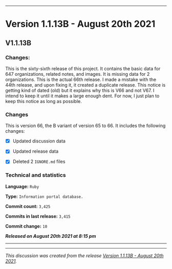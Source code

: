 
***

# Version 1.1.13B - August 20th 2021

## V1.1.13B

### Changes:

This is the sixty-sixth release of this project. It contains the basic data for 647 organizations, <!-- (fork count minus 2) !--> related notes, and images. It is missing data for 2 organizations. This is the actual 66th release. I made a mistake with the 44th release, and upon fixing it, it created a duplicate release. This notice is getting kind of dated (old) but it explains why this is V66 and not V67. I intend to keep it until it makes a large enough dent. For now, I just plan to keep this notice as long as possible.

### Changes

This is version 66, the B variant of version 65 to 66. It includes the following changes:

- [x] Updated discussion data

- [x] Updated release data

- [x] Deleted 2 `IGNORE.md` files

<!-- - [x] Updated Git navigation data

<!-- - [x] Deleted 3 `IGNORE.md` files !-->

### Technical and statistics

**Language:** `Ruby`

**Type:** `Information portal database.`

**Commit count:** `3,425`

**Commits in last release:** `3,415`

**Commit change:** `10`

***Released on August 20th 2021 at 8:15 pm***

***

<hr /><em>This discussion was created from the release <a href='https://github.com/seanpm2001/GitHub_Organization_Info/releases/tag/V1.1.13B'>Version 1.1.13B - August 20th 2021</a>.</em>
